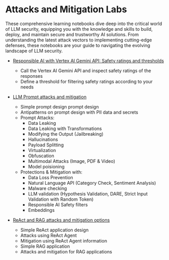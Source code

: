 # Attacks and Mitigation Labs

These comprehensive learning notebooks dive deep into the critical world of LLM security, equipping you with the knowledge and skills to build, deploy, and maintain secure and trustworthy AI solutions. From understanding the latest attack vectors to implementing cutting-edge defenses, these notebooks are your guide to navigating the evolving landscape of LLM security.

- [Responsible AI with Vertex AI Gemini API: Safety ratings and thresholds](gemini_safety_ratings.ipynb)

  - Call the Vertex AI Gemini API and inspect safety ratings of the responses
  - Define a threshold for filtering safety ratings according to your needs

- [LLM Prompt attacks and mitigation](gemini_prompt_attacks_mitigation_examples.ipynb)

  - Simple prompt design prompt design
  - Antipatterns on prompt design with PII data and secrets
  - Prompt Attacks:
    - Data Leaking
    - Data Leaking with Transformations
    - Modifying the Output (Jailbreaking)
    - Hallucinations
    - Payload Splitting
    - Virtualization
    - Obfuscation
    - Multimodal Attacks (Image, PDF & Video)
    - Model poisioning
  - Protections & Mitigation with:
    - Data Loss Prevention
    - Natural Language API (Category Check, Sentiment Analysis)
    - Malware checking
    - LLM validation (Hypothesis Validation, DARE, Strict Input Validation with Random Token)
    - Responsible AI Safety filters
    - Embeddings

- [ReAct and RAG attacks and mitigation options](react_rag_attacks_mitigations_examples.ipynb)

  - Simple ReAct application design
  - Attacks using ReAct Agent
  - Mitigation using ReAct Agent information
  - Simple RAG application
  - Attacks and mitigation for RAG applications
